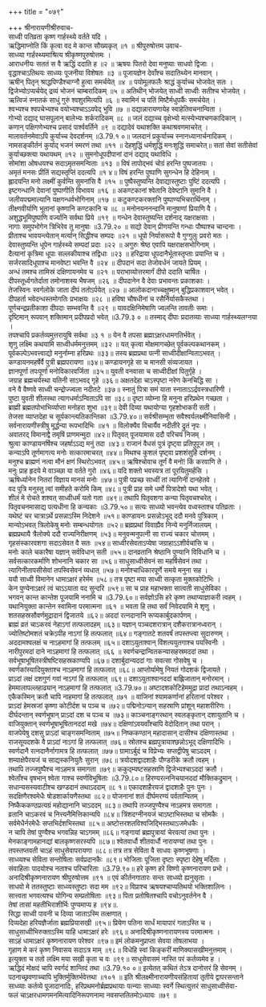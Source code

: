 +++
title = "०७९"

+++
श्रीनारायणीश्रीरुवाच-  
साध्वी पतिव्रता कृष्ण गार्हस्थ्ये वर्तते यदि ।  
ऋद्धिमाप्नोति किं कृत्वा वद मे कान्त सौख्यकृत् ॥१ ॥
श्रीपुरुषोत्तम उवाच-  
साध्व्या गार्हस्थ्यमाश्रित्य श्रीकृष्णपुरुषोत्तमः ।  
आराधनीयः सततं स वै ऋद्धिं ददाति ह ॥२ ॥
ऋषयः पितरो देवा मनुष्याः साधवो द्विजाः ।  
वृद्धाश्चाऽतिथयः साध्व्यः पूजनीया विशेषतः ॥३ ॥
पूजायज्ञेन देवाँश्च सदातिथ्येन मानवान् ।  
ऋषीन् पितृन् श्राद्धपिण्डैश्चाग्नौ हुत्वा समर्चयेत् ॥४ ॥
पयोमूलफलैः श्राद्धं कुर्याच्च भोजयेत् सतः ।  
द्विजेभ्योऽप्यर्चयेद् द्रव्यं भोजनं चाम्बरादिकम् ॥५ ॥
अतिथीन् भोजयेत् साध्वी साध्वीः सतीश्च भोजयेत् ।  
ऋत्विजं स्नातकं साधुं गुरुं श्वशुरमित्यपि ॥६ ॥
स्वामिनं च पतिं मिष्टैर्मधुपर्कैः समर्चयेत् ।  
श्वभ्यश्च श्वपचेभ्यश्च वयोभ्यश्चाऽऽवपेद् भुवि ॥७ ॥
दद्यान्नारायणायेह स्वाहेतिवचनान्विता ।  
गोभ्यो दद्याद् घासपूलान् बालेभ्यः शर्करादिकम् ॥८ ॥
जलं दद्याच्च वृक्षेभ्यो मत्स्येभ्यश्चणकादिकान् ।  
कणान् पक्षिगणेभ्यश्च प्रसादं पार्श्ववर्तिने ॥९ ॥
दद्यादेवं यथाशक्ति कथाश्रवणमाचरेत् ।  
मालावर्तनमेवाऽपि कुर्याच्च देवदर्शनम् ॥3.79.१ ०॥
जलदानं प्रकुर्याच्च स्नानध्यानार्चनादिकम् ।  
नामसङ्कीर्तनं कुर्याद् भजनं स्मरणं तथा ॥११ ॥
देहशुद्धिं धर्मशुद्धिं मनःशुद्धिं समाचरेत्॥
सतां सेवां सतीसेवां कुर्याच्छक्त्या यथायथम् ॥१२ ॥
सुमनोधूपदीपानां दानं दद्याद् यथाविधि ।  
सोमांशा ओषधयश्च सदाऽमृतसमन्विताः ॥१३ ॥
विषं तापोद्भवं चोग्रं हरन्ति पुष्पजातयः ।  
अमृतं मनसः प्रीतिं सद्यस्तृप्तिं ददत्यपि ॥१ ४॥
विषं हरन्ति पुष्पाणि सुगन्धेन हि देहिनाम् ।  
ह्लादयन्ति मनो लक्ष्मीं कुर्वन्ति सुमनांसि वै ॥१५ ॥
पुष्पैस्तुष्यन्ति देवाद्यास्तुष्टाः पुष्टिं ददत्यपि ।  
इष्टगन्धानि देवानां पुष्पाणीति विभावय ॥१६ ॥
अकण्टकानां श्वेतानि देवेष्टानि सुमानि वै ।  
जलीयपद्ममाल्यानि यक्षगन्धर्वभोगिनाम् ॥१७ ॥
कटुकण्टकरक्तानि पुष्पाण्यभिचरार्थिनाम् ।  
तीक्ष्णवीर्याणि भूतानां कृष्णानि कण्टकानि च ॥८ ॥
मनोनयननन्दानि मानुषाणां प्रियाणि वै ।  
अशुद्धभूमिपुष्पाणि वर्ज्यानि सर्वथा प्रिये ॥१९ ॥
गन्धेन देवास्तुष्यन्ति दर्शनाद् यक्षराक्षसाः ।  
नागाः समुपभोगेन त्रिभिरेव तु मानुषाः ॥3.79.२० ॥
सद्यो देवान् प्रीणयन्ति गन्धाः पौष्पाश्च चान्दनाः ।  
प्रीताश्च भावयन्त्येतान् मर्त्यान् सिद्धीश्च सम्पदः ॥२१ ॥
धूपो निर्यासरूपो वै गुग्गुलुः प्रवरो मतः ।  
देवास्तुष्यन्ति धूपेन गार्हस्थ्ये सम्पदां प्रदाः ॥२२ ॥
अगुरुः श्रेष्ठ एवापि यक्षराक्षसभोगिनाम् ।  
दैत्यानां कृत्रिमा धूपाः सल्लकीयाश्च तद्विधाः ॥२३ ॥
हरिद्राया धूपदानैर्भूतास्तृप्ताः प्रयान्ति च ।  
सर्जरसादिधूपाश्च मानवेष्टा भवन्ति वै ॥२४ ॥
दीपदानं सदा तेजोवर्धनं जायते प्रियम् ।  
अन्धं तमश्च तामिस्रं दक्षिणायनमेव च ॥२१ ॥
पराभाव्योत्तरमार्गं दीपो ददाति चार्षितः ।  
दीपस्तूर्ध्वगतेर्दाता तमोनाशस्य भैषजम् ॥२६ ॥
दीपदानेन वै देवाः प्रभावन्तः प्रकाशकाः ।  
तेजस्विनः स्वर्गलोके जाता दीपं ततोऽर्पयेत् ॥२७ ॥
आलोकदानाच्चक्षुष्मान् बुद्धिप्रकाशवान् भवेत् ।  
दीपहर्ता भवेदन्धस्तमोगतिः प्रभाक्षयः ॥२८ ॥
हविषा चौषधीनां च रसैर्निर्यासकैस्तथा ।  
पूर्णचन्द्रप्रतीकाशा दीपदाः सम्भवन्ति वै ॥२९ ॥
यावदक्षिनिमेषाणि ज्वलन्ति तावतीः समाः ।  
दृष्टिमान् रूपवान् शक्तिमान् प्रदीपप्रदो भवेत् ॥3.79.३ ० ॥
तस्माद् दीपाः प्रदातव्याः साध्व्या गार्हस्थ्यलग्नया ।  
तपश्चापि प्रकर्तव्यमुत्तरायुषि सर्वथा ॥३ १ ॥
येन वै तपसा ब्रह्माऽक्षरधामगतिर्भवेत् ।  
शृणु लक्ष्मि कथयामि साध्वीधर्ममनुत्तमम् ॥३२ ॥
यत् कृत्वा मोक्षमागच्छेत् पूर्वकल्पकथानकम् ।  
पूर्वकल्पेऽभवत्त्वाद्यो मनुर्नाम्ना हरिप्रथः ॥३३॥
तस्य ब्रह्मप्रथा पत्नी साध्वीदीक्षान्विताऽभवत् ।  
कण्डायनमहर्षेर्वै पुत्री ब्रह्मपरायणा ॥३४॥
कण्डायनगृहे सा च मानसी संव्यजायत ।  
ज्ञानपूर्णा तपःपूर्णा मनोविकारवर्जिता ॥३५॥
युवती वनवासा च साध्वीदीक्षां पितुर्गृहे ।  
जग्राह ब्रह्मचर्यस्था यतिनी साऽभवद् गृहे ॥३६॥
अक्षतदेहा चाऽस्पृष्टा नरेण केनचिद्धि सा ।  
वने वै वैष्णवे साध्वी चन्द्रोज्ज्वला नदीतटे ॥३७॥
स्नातुं पित्रा समं याता स्नाताऽऽर्द्रवस्त्रधारिणी ।  
पुष्टा युवती शीलस्था त्यागधर्माऽन्विताऽपि सा ॥३८॥
दृष्टा व्योम्ना हि मनुना हरिप्रथेन गच्छता ।  
ब्राह्मी ब्रह्मतपोभाभिर्व्याप्ता मनोहरा शुभा ॥३९॥
देवी दिव्या यथायोग्या गृहशोभाकरी सती ।  
तेजसा व्याप्तदेहा च सूर्यकान्त्यतिकान्तिका ॥3.79.४०॥
सर्वश्रीसम्भृता सवैश्वर्यलक्ष्मीनिवासिनी ।  
सर्वनारायणीस्त्रीषु मूर्द्धन्या रूपभादिभिः ॥४१ ॥
विलोक्यैव विचार्यैव नदीतीरे द्रुतं नृपः ।  
अवातरद् विमानाद्वै तमृषिं प्राणमन्मुदा ॥४२॥
पितृवत् पूजयामास ददौ परिचयं निजम् ।  
श्रुत्वा काण्डायनर्षिश्च जहर्षाऽऽद्य मनुं तदा ॥४३॥
राजानं वैधसं पुत्रं दृष्ट्वा प्रतिपुपूज तम् ।  
कन्याऽपि तूर्णमागत्य मनोः सत्कारमाचरत् ॥४४॥
मिथश्च कुशलं पृष्ट्वा प्रशशंसुर्हि दर्शनम् ।  
मनुश्च ब्राह्मणं नत्वा मौनं क्षणं स्थिरोऽभवत् ॥४५॥
ऋषिश्चोवाच तूर्णं वै मनो! किं करवाणि ते ।  
मनुः प्राह हृदये मे वाञ्च्छा या वर्तते गुरो ॥४६॥
यदि शक्तो भवस्यत्र तां पूरयितुमर्हसि ।  
ऋषिर्ध्यानेन नितरां विज्ञाय मानसं मनोः ॥४७॥
पुत्री पप्रच्छ साध्वीं तां त्यागिनीं दानहेतवे ।  
वद पुत्रि मनुस्तु त्वां समीहते करोमि किम् ॥४८॥
पुत्री प्राह समे धर्मो पित्रादेशो यथा भवेत् ।  
शीलं मे रोचते शश्वत् साध्वीधर्मं यतो गता ॥४९॥
तथापि पितृवशगा कन्या पितृवचश्चरेत् ।  
पितृवचनमासाद्य पत्यधीना हि कन्यकाः ॥3.79.५०॥
सत्यः साध्व्यो भवन्त्येव वध्वस्ताश्च पतिव्रताः ।  
यथेष्टं चर चात्राऽर्थे प्रसन्नाऽस्मि निदेशने ॥५१॥
काण्डायनः प्रसन्नोऽभूद् ददौ मनवे पुत्रिकाम् ।  
मान्योऽभवत् त्रिलोकेषु मनोः सम्बन्धयोगतः ॥५२॥
ब्रह्मप्रथां विवाह्यैव निन्ये मनुर्निजालयम् ।  
ब्रह्मप्रथायै त्रैलोक्ये ददौ राज्यनिरीक्षणम् ॥५३॥
मनुवन्मनुपत्नी सा राज्यं चकार चोत्तमम् ।  
गृहसंस्कारवशगा सदाऽसेवत वै सतः ॥५४॥
साध्वीरसेवताऽप्येषा जग्राहाऽऽशीर्वचांसि च ।  
मनोः काले चकारैषा यज्ञान् सर्वविधान् सती ॥५५॥
दानव्रतानि श्रेष्ठानि पुण्यानि विविधानि च ।  
सर्वसत्कारकर्माणि शोभनानि चकार सा ॥५६॥
साधुसाध्वीसेवनं सा महर्षिसेवनं तथा ।  
त्यागिनीतापसीसेवां तपस्विसेवनं व्यधात् ॥५७॥
मनोश्चाधिकारपूर्णे समये मनुना सह ।  
ययौ साध्वी विमानेन धामाऽक्षरं हरेर्मम ॥५८॥
तत्र पृष्टा मया साध्वी सत्कृता मुक्तकोटिभिः ।  
केन पुण्येनाऽक्षरं त्वं चाऽऽयाता वद सुन्दरि ॥५९॥
सा च प्राह महाभक्ता सात्वती साधुसेविका ।  
भगवन् कान्त कान्तेश पूजयामि ननामि च ॥3.79.६०॥
सर्वज्ञोऽसि हरे कृष्ण तथाप्याज्ञाकरी त्वहम् ।  
यथानियुक्ता कान्तेन स्वामिना परमात्मना ॥६१ ॥
भवता हि तथा सर्वं निवेदयामि मे शृणु ।  
शतसहस्रसौवर्णमुद्रादानं द्विजातये ॥६२॥
अददां रत्नदानानि रूप्यकार्बुदकार्पणम् ।  
ब्राह्मं व्रतं चाऽकरवं नेहाऽगां तत्फलादहम् ॥६३॥
यज्ञान् पञ्चदशरात्रान् दशैकरात्रानध्वरान् ।  
ज्योतिष्टोमशतं चक्रेऽपीह नाऽगां हि तत्फलात् ॥६४॥
गङ्गातटे शतवर्षं तपस्तप्त्वा सुदारुणम् ।  
अददामश्वलक्षं च नाऽहमागां हि तत्फलम् ॥६५॥
दशाऽयुताश्वान् विंशत्ययुतगाश्च पयस्विनीः ।  
नारीपुरमदां दाने नाऽहमागां हि तत्फलात् ॥६६ ॥
स्वर्णचन्द्रान्वितकन्यासहस्रमददां तथा ।  
सर्वभूषाभूषितस्त्रीषष्टिसहस्रकाण्यपि ॥६७॥
दशार्बुदान्यददां गाः सवत्सा गोसवेषु च ।  
स्वर्णकांस्यादियुक्ताश्च नाऽहमागां हि तत्फलात् ॥६८॥
आप्तोर्यामेषु नियतं गोदशकं द्विजायते ।  
प्राऽदां लक्षं दशगुणं गवां नाऽगां हि तत्फलात् ॥६९॥
दशाऽयुताश्वानददां बाह्लिजातान् मनोरमान् ।  
हेममालापल्लहाढ्यान् नाऽहमागां हि तत्फलात् ॥3.79.७०॥
अष्टादशकोटिहेममुद्रा प्रादां तथाऽन्वहम् ।  
एकैकस्मिन् क्रतौ चापि नाहमागां हि तत्फलात् ॥७१ ॥
वाजिनां श्यामकर्णानां हरितानां परेश्वर ।  
प्राऽदां हेमस्रजां कृष्णा कोटीर्दश च पञ्च च ॥७२॥
पद्मिनोऽन्यान् सहस्राणि प्रांशून् महाशरीरिणः ।  
दीर्घदन्तान् स्वर्णभूषान् प्राऽदां दश च पञ्च च ॥७३॥
काञ्चनाङ्गरथान् स्वलङ्कृतान् दशायुतानि च ।  
वाजियुक्तान् स्वर्णभूषाभूषितानददां मखे ॥७४॥
दक्षिणांऽवयवाँश्चापि वेदोदितान् तथा परान् ।  
वाजपेयेषु दशसु प्राऽदां चाङ्गसमन्विताम् ॥७५॥
निष्ककण्ठान् महादासान् दासीश्च दक्षिणास्तथा ।  
राजसूयदशके वै प्राऽदां नाऽगां हि तत्फलात् ॥७६॥
स्रोतश्च ब्रह्मपुत्रायाश्छन्नोऽभूद् दक्षिणादिभिः ।  
स्वर्णदानै रत्नदानैर्नागामत्र हि तत्फलात् ॥७७॥
ग्रामाऽर्बुदं च विप्रेभ्यः सप्तद्वीपेषु चाऽददम् ।  
शम्याक्षेपैरयजं च साद्यस्कनियुतैः सुरान् ॥७८॥
त्रयोदशद्वादशाहैः पौण्डरीके क्रतौ त्वहम् ।  
तथापि तज्जपुष्पैश्च नाऽहमत्र समागता ॥७९॥
ककुद्म्यष्टसहस्राणि द्विजेभ्यश्चाऽददां क्रतौ ।  
श्वेताँश्च वृषभान् श्वेता गाश्च स्वर्णविभूषिताः ॥3.79.८०॥
हिरण्यरत्ननिचयानददां मौक्तिकद्रुमान् ।  
सधान्यसस्यवाटीश्च खण्डदानं तथाऽददाम् ॥८ १॥
एकादशाहैरयजं द्वादशाहैः पुनः पुनः ।  
सदक्षिणैरश्वमेधैः षोडशार्कायणैस्तथा ॥८२॥
योजनानां शतं दीर्घमरण्यं पर्वतान्वितम् ।  
निष्कैककण्ठप्रत्यग्रं महोद्यानानि चाऽददम् ॥८३॥
तथापि तज्जपुण्यैश्च नाऽहमत्र समागता ।  
व्रतानि चाऽकरवं च नित्त्यनैमित्तिकान्यपि ॥८४॥
त्रिंशदग्नीनयजं चाऽष्टाभिस्तथा च सोमकैः ।  
सर्वमेधैर्नरमेधैः सप्तभिर्दशभिस्तथा ॥८५॥
अष्टोत्तरशतविश्वजिद्भिस्तथाऽजमेधकैः ।  
न चापि तेषां पुण्यैश्च भगवन्निह चाऽगमम् ॥८६॥
गङ्गायां ब्रह्मपुत्रायां चेरवत्यां तथा पुनः ।  
मेनकाङ्गामहानद्यां बालकृष्णसरस्यपि ॥८७॥
श्वेतवार्धौ शीतवार्धौ नारायण्यां तथा पुनः ।  
तपस्तप्तवती चाऽहं साधुसेवापरायणा ॥८८॥
तत्र तत्र सेविता वै साधवः कृष्णभूषणाः ।  
साध्व्यश्च सेविता सन्तोषिताः सर्वप्रदानकैः ॥८९॥
भोजिताः पूजिता दृष्टाः स्पृष्टा देहेषु मर्दिताः ।  
संवाहिताः पादयोश्च नताश्च परिचारिताः ॥3.79.९०॥
हरे कृष्ण हरे विष्णो कृष्णनारायण प्रभो ।  
अनादिश्रीकृष्णनारायण श्रीपुरुषोत्तम ॥९१ ॥
एवं कीर्तनगातारः सन्तः साध्व्यो ह्यनुसृताः ।  
साधवो मे ततस्तुष्टाः साध्व्यस्तुष्टाः सदा मम ॥९२॥
विप्राश्च ऋषयश्चाप्यतिथयो भक्तिशालिनः ।  
सात्त्वता भगवत्यश्च योगिन्य सम्प्रतोषिताः ॥९३॥
पिता प्रतोषितश्चापि वचोऽनुवर्तनेन वै ।  
तेषां तासां महतीभिराशीर्भिः पुण्यमाप्य ह ॥९४॥.  
सिद्धा साध्वी पावनी च दिव्या जाताऽस्मि तत्क्षणात् ।  
दिव्यदेहा हरियज्ञैर्जाता ब्रह्मप्रियासखी ॥९५॥
प्रियेण पतिना सार्धं मायापारं गताऽस्ति च ।  
साधुसाध्वीभिरुक्ताऽस्मि याहि धामाऽक्षरं हरेः ॥९६॥
अनादिश्रीकृष्णनारायणस्य परमात्मनः ।  
साऽहं धामाऽक्षरं कृष्णनारायण परेश्वर ॥९७॥
इमं लोकमनुप्राप्ता सेवया तोषलाभया ।  
गृहाण मे करं कृष्ण निवासय सदाऽत्र माम् ॥९८॥
विधेहि स्वां किङ्करीं माणिक्यासखीमनुत्तमाम् ।  
इत्युक्ता च ततो लक्ष्मि मया सखी कृता च वः ॥९९॥
साधुसेवासमं नास्ति परं कर्तव्यमेव ह ।  
ऋद्धिदं मोक्षदं चापि स्वर्गदं शान्तिदं तथा ॥3.79.१० ०॥
इत्येतत् कथितं तेऽत्र दानोत्तरं हि सेवनम् ।  
पठनाच्छ्रवणाच्चापि भुक्तिर्मुक्तिर्भवेत्तथा ॥१०१ ॥
इति श्रीलक्ष्मीनारायणीयसंहितायां तृतीये द्वापरसन्ताने साध्व्याः कर्तव्ये पूजादानादिः, हरिप्रथमनोर्ब्रह्मप्रथायाः पत्न्याः साध्व्याः स्वर्गे स्थित्युत्तरं साधुसाध्वीसेवा-  
फलं चाऽक्षरधामगमनमित्यादिनिरूपणनामा नवसप्ततितमोऽध्यायः ॥७९ ॥
    
